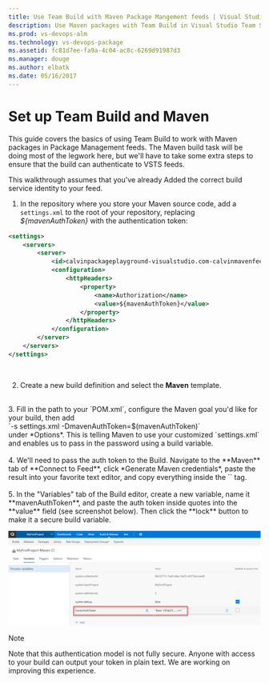 ```yaml
---
title: Use Team Build with Maven Package Mangement feeds | Visual Studio Team Services
description: Use Maven packages with Team Build in Visual Studio Team Services or Team Foundation Server
ms.prod: vs-devops-alm
ms.technology: vs-devops-package
ms.assetid: fc81d7ee-fa9a-4c04-ac8c-6269d91987d3
ms.manager: douge
ms.author: elbatk
ms.date: 05/16/2017
---
```


# Set up Team Build and Maven

This guide covers the basics of using Team Build to work with Maven packages in Package Management feeds.  The Maven build task will be doing most of the legwork here, but we'll have to take some extra steps to ensure that the build can authenticate to VSTS feeds. 
 
This walkthrough assumes that you've already Added the correct build service identity to your feed. 

1. In the repository where you store your Maven source code, add a `settings.xml` to the root of your repository, replacing *${mavenAuthToken}* with the authentication token:
```xml
<settings> 
    <servers> 
        <server> 
            <id>calvinpackageplayground-visualstudio.com-calvinmavenfeed</id> 
            <configuration> 
                <httpHeaders> 
                    <property> 
                        <name>Authorization</name> 
                        <value>${mavenAuthToken}</value> 
                    </property> 
                </httpHeaders> 
            </configuration> 
        </server> 
    </servers> 
</settings> 
```
<br>

2. Create a new build definition and select the **Maven** template.
<br>
3. Fill in the path to your `POM.xml`, configure the Maven goal you'd like for your build, then add
<br>
`-s settings.xml -DmavenAuthToken=$(mavenAuthToken)`
<br>
under *Options*.  This is telling Maven to use your customized `settings.xml` and enables us to pass in the password using a build variable. 
<br><br>
4. We'll need to pass the auth token to the Build.  Navigate to the **Maven** tab of **Connect to Feed**, click *Generate Maven credentials*, paste the result into your favorite text editor, and copy everything inside the `<value>` tag. 
<br><br>
5. In the "Variables" tab of the Build editor, create a new variable, name it **mavenAuthToken**, and paste the auth token inside quotes into the **value** field (see screenshot below).  Then click the **lock** button to make it a secure build variable. 

![mavenAuthToken setting](_img/mavenauthtoken.png)

>[!NOTE]
>Note that this authentication model is not fully secure.  Anyone with access to your build can output your
>token in plain text.  We are working on improving this experience. 
 
